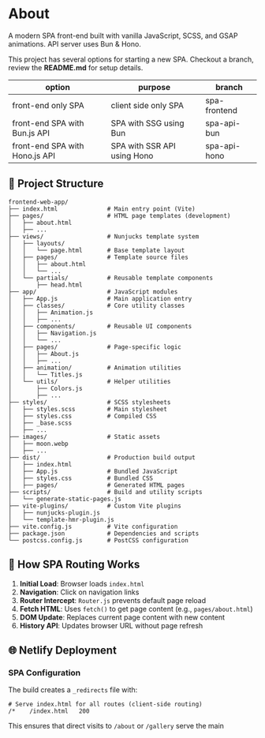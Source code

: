 # About

A modern SPA front-end built with vanilla JavaScript, SCSS, and GSAP animations.
API server uses Bun & Hono.

This project has several options for starting a new SPA.
Checkout a branch, review the **README.md** for setup details.

| option                         | purpose                     | branch       |
| ------------------------------ | --------------------------- | ------------ |
| front-end only SPA             | client side only SPA        | spa-frontend |
| front-end SPA with Bun.js API  | SPA with SSG using Bun      | spa-api-bun  |
| front-end SPA with Hono.js API | SPA with SSR API using Hono | spa-api-hono |


## 📁 Project Structure

```
frontend-web-app/
├── index.html              # Main entry point (Vite)
├── pages/                  # HTML page templates (development)
│   ├── about.html
│   ├── ...
├── views/                  # Nunjucks template system
│   ├── layouts/
│   │   └── page.html       # Base template layout
│   ├── pages/              # Template source files
│   │   ├── about.html
│   │   └── ... 
│   └── partials/           # Reusable template components
│       ├── head.html
├── app/                    # JavaScript modules
│   ├── App.js              # Main application entry
│   ├── classes/            # Core utility classes
│   │   ├── Animation.js
│   │   ├── ...
│   ├── components/         # Reusable UI components
│   │   ├── Navigation.js
│   │   └── ...
│   ├── pages/              # Page-specific logic
│   │   ├── About.js
│   │   ├── ...
│   ├── animation/          # Animation utilities
│   │   └── Titles.js
│   └── utils/              # Helper utilities
│       ├── Colors.js
│       ├── ...
├── styles/                 # SCSS stylesheets
│   ├── styles.scss         # Main stylesheet
│   ├── styles.css          # Compiled CSS
│   ├── _base.scss
│   ├── ...
├── images/                 # Static assets
│   ├── moon.webp
│   ├── ...
├── dist/                   # Production build output
│   ├── index.html
│   ├── App.js              # Bundled JavaScript
│   ├── styles.css          # Bundled CSS
│   ├── pages/              # Generated HTML pages
├── scripts/                # Build and utility scripts
│   └── generate-static-pages.js
├── vite-plugins/           # Custom Vite plugins
│   ├── nunjucks-plugin.js
│   └── template-hmr-plugin.js
├── vite.config.js          # Vite configuration
├── package.json            # Dependencies and scripts
└── postcss.config.js       # PostCSS configuration
```

## 🔄 How SPA Routing Works

1. **Initial Load**: Browser loads `index.html`
2. **Navigation**: Click on navigation links
3. **Router Intercept**: `Router.js` prevents default page reload
4. **Fetch HTML**: Uses `fetch()` to get page content (e.g., `pages/about.html`)
5. **DOM Update**: Replaces current page content with new content
6. **History API**: Updates browser URL without page refresh

## 🌐 Netlify Deployment

### SPA Configuration
The build creates a `_redirects` file with:
```
# Serve index.html for all routes (client-side routing)
/*    /index.html   200
```

This ensures that direct visits to `/about` or `/gallery` serve the main
